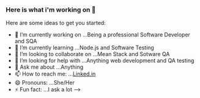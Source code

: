 ### Here is what i'm working on 👋


Here are some ideas to get you started:

- 🔭 I’m currently working on ...Being a professional Software Developer and SQA
- 🌱 I’m currently learning ...Node.js and Software Testing
- 👯 I’m looking to collaborate on ...Mean Stack and Sotware QA
- 🤔 I’m looking for help with ...Anything web development and QA testing
- 💬 Ask me about ...Anything
- 📫 How to reach me: ...[Linked.in](https://www.linkedin.com/in/bohlokoa-tsepiso-morite-501b94160)
- 😄 Pronouns: ...She/Her
- ⚡ Fun fact: ...I ask a lot
-->

